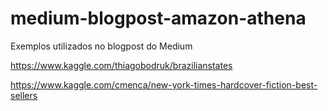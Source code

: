 # medium-blogpost-amazon-athena
Exemplos utilizados no blogpost do Medium


https://www.kaggle.com/thiagobodruk/brazilianstates

https://www.kaggle.com/cmenca/new-york-times-hardcover-fiction-best-sellers
